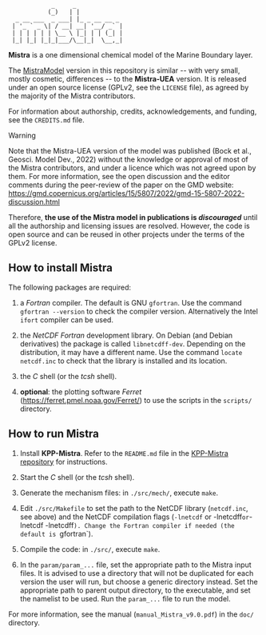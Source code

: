 ```
            _     _
           (_)   | |
  _ __ ___  _ ___| |_ _ __ __ _
 | '_ ` _ \| / __| __| '__/ _` |
 | | | | | | \__ \ |_| | | (_| |
 |_| |_| |_|_|___/\__|_|  \__,_|

```

__Mistra__ is a one dimensional chemical model of the Marine Boundary layer.

The [MistraModel](https://github.com/MistraModel) version in this repository is similar -- with very small, mostly cosmetic, differences -- to the __Mistra-UEA__ version. It is released under an open source license (GPLv2, see the `LICENSE` file), as agreed by the majority of the Mistra contributors.

For information about authorship, credits, acknowledgements, and funding, see the `CREDITS.md` file.

> [!Warning]
>
> Note that the Mistra-UEA version of the model was published (Bock et al., Geosci. Model Dev., 2022) without the knowledge or approval of most of the Mistra contributors, and under a licence which was not agreed upon by them. For more information, see the open discussion and the editor comments during the peer-review of the paper on the GMD website: https://gmd.copernicus.org/articles/15/5807/2022/gmd-15-5807-2022-discussion.html
>
> Therefore, __the use of the Mistra model in publications is *discouraged*__ until all the authorship and licensing issues are resolved. However, the code is open source and can be reused in other projects under the terms of the GPLv2 license.


How to install Mistra
---------------------

The following packages are required:

1. a *Fortran* compiler. The default is GNU `gfortran`. Use the command `gfortran --version` to check the compiler version. Alternatively the Intel `ifort` compiler can be used.

2. the *NetCDF Fortran* development library. On Debian (and Debian derivatives) the package is called `libnetcdff-dev`. Depending on the distribution, it may have a different name. Use the command `locate netcdf.inc` to check that the library is installed and its location.

3. the *C* shell (or the *tcsh* shell).

4. __optional__: the plotting software *Ferret* (https://ferret.pmel.noaa.gov/Ferret/) to use the scripts in the `scripts/` directory.


How to run Mistra
-----------------

1. Install __KPP-Mistra__. Refer to the `README.md` file in the [KPP-Mistra repository](https://github.com/MistraModel/KPP-Mistra) for instructions.

2. Start the *C* shell (or the *tcsh* shell).

3. Generate the mechanism files: in `./src/mech/`, execute `make`.

4. Edit `./src/Makefile` to set the path to the NetCDF library (`netcdf.inc`, see above) and the NetCDF compilation flags (`-lnetcdf` or -lnetcdff` or `-lnetcdf -lnetcdff`). Change the Fortran compiler if needed (the default is `gfortran`).

5. Compile the code: in `./src/`, execute `make`.

6. In the `param/param_...` file, set the appropriate path to the Mistra input files. It is advised to use a directory that will not be duplicated for each version the user will run, but choose a generic directory instead. Set the appropriate path to parent output directory, to the executable, and set the namelist to be used. Run the `param_...` file to run the model.

For more information, see the manual (`manual_Mistra_v9.0.pdf`) in the `doc/` directory.
